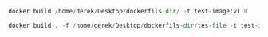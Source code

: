 
```python
docker build /home/derek/Desktop/dockerfils-dir/ -t test-image:v1.0
```

```python
docker build . -f /home/derek/Desktop/dockerfils-dir/tes-file -t test-image:v1.0
```